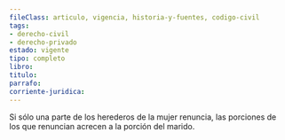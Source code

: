 ```yaml
---
fileClass: articulo, vigencia, historia-y-fuentes, codigo-civil
tags:
- derecho-civil
- derecho-privado
estado: vigente
tipo: completo
libro:
titulo:
parrafo:
corriente-juridica:
---
```

Si sólo una parte de los herederos de la mujer renuncia, las porciones de los que renuncian acrecen a la porción del marido.